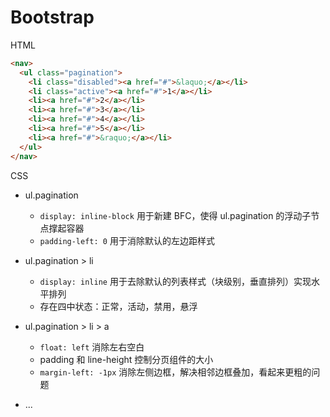 # Bootstrap
HTML

```html
<nav>
  <ul class="pagination">
    <li class="disabled"><a href="#">&laquo;</a></li>
    <li class="active"><a href="#">1</a></li>
    <li><a href="#">2</a></li>
    <li><a href="#">3</a></li>
    <li><a href="#">4</a></li>
    <li><a href="#">5</a></li>
    <li><a href="#">&raquo;</a></li>
  </ul>
</nav>
```

CSS

- ul.pagination

    - `display: inline-block` 用于新建 BFC，使得 ul.pagination 的浮动子节点撑起容器
    - `padding-left: 0` 用于消除默认的左边距样式

- ul.pagination > li

    - `display: inline` 用于去除默认的列表样式（块级别，垂直排列）实现水平排列
    - 存在四中状态：正常，活动，禁用，悬浮

- ul.pagination > li > a

    - `float: left` 消除左右空白
    - padding 和 line-height 控制分页组件的大小
    - `margin-left: -1px` 消除左侧边框，解决相邻边框叠加，看起来更粗的问题

- ...
